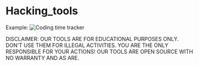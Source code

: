 # Hacking_tools
Example: ![Coding time tracker](https://github.com/PM-95025/Hacking_tools/blob/master/codeStats.svg)

DISCLAIMER: OUR TOOLS ARE FOR EDUCATIONAL PURPOSES ONLY. DON'T USE THEM FOR ILLEGAL ACTIVITIES. YOU ARE THE ONLY RESPONSIBLE FOR YOUR ACTIONS! OUR TOOLS ARE OPEN SOURCE WITH NO WARRANTY AND AS ARE.
